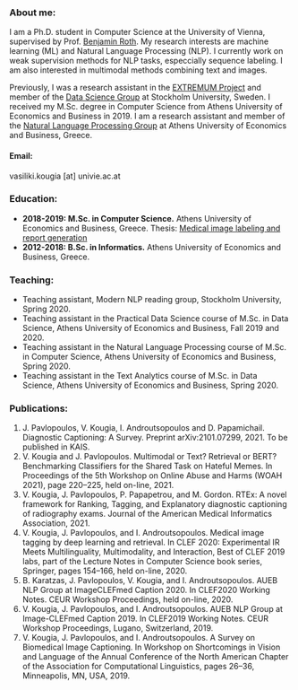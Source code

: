 ### About me:
I am a Ph.D. student in Computer Science at the University of Vienna, supervised by Prof. [Benjamin Roth](https://www.benjaminroth.net). My research interests are machine learning (ML) and Natural Language Processing (NLP). I currently work on weak supervision methods for NLP tasks, especcially sequence labeling. I am also interested in multimodal methods combining text and images.


Previously, I was a research assistant in the [EXTREMUM Project](https://dsv.su.se/en/research/research-areas/datascience/extremum-explainable-and-ethical-machine-learning-for-knowledge-discovery-from-medical-data-sources-1.442728) and member of the [Data Science Group](https://datascience.dsv.su.se/) at Stockholm University, Sweden. I received my M.Sc. degree in Computer Science from Athens University of Economics and Business in 2019. I am a research assistant and member of the [Natural Language Processing Group](http://nlp.cs.aueb.gr/) at Athens University of Economics and Business, Greece.


#### Email: 
vasiliki.kougia [at] univie.ac.at



### Education:
- **2018-2019: M.Sc. in Computer Science.** Athens University of Economics and Business, Greece. Thesis: [Medical image labeling and report generation](http://nlp.cs.aueb.gr/theses/kougia_msc_thesis.pdf)
- **2012-2018: B.Sc. in Informatics.** Athens University of Economics and Business, Greece.


### Teaching:
- Teaching assistant, Modern NLP reading group, Stockholm University, Spring 2020.
- Teaching assistant in the Practical Data Science course of M.Sc. in Data Science, Athens University of Economics and Business, Fall 2019 and 2020.
- Teaching assistant in the Natural Language Processing course of M.Sc. in Computer Science, Athens University of Economics and Business, Spring 2020.
- Teaching assistant in the Text Analytics course of M.Sc. in Data Science, Athens University of Economics and Business, Spring 2020.


### Publications:
1. J. Pavlopoulos, V. Kougia, I. Androutsopoulos and D. Papamichail. Diagnostic Captioning: A Survey. Preprint arXiv:2101.07299, 2021. To be published in KAIS.
2. V. Kougia and J. Pavlopoulos. Multimodal or Text? Retrieval or BERT? Benchmarking Classifiers for the Shared Task on Hateful Memes. In Proceedings of the 5th Workshop on Online Abuse and Harms (WOAH 2021), page 220–225, held on-line, 2021.
3. V. Kougia, J. Pavlopoulos, P. Papapetrou, and M. Gordon. RTEx: A novel framework for Ranking, Tagging, and Explanatory diagnostic captioning of radiography exams. Journal of the American Medical Informatics Association, 2021.
4. V. Kougia, J. Pavlopoulos, and I. Androutsopoulos. Medical image tagging by deep learning and retrieval. In CLEF 2020: Experimental IR Meets Multilinguality, Multimodality, and Interaction, Best of CLEF 2019 labs, part of the Lecture Notes in Computer Science book series, Springer, pages 154–166, held on-line, 2020.
5. B. Karatzas, J. Pavlopoulos, V. Kougia, and I. Androutsopoulos. AUEB NLP Group at ImageCLEFmed Caption 2020. In CLEF2020 Working Notes. CEUR Workshop Proceedings, held on-line, 2020.
6. V. Kougia, J. Pavlopoulos, and I. Androutsopoulos. AUEB NLP Group at Image-CLEFmed Caption 2019. In CLEF2019 Working Notes. CEUR Workshop Proceedings, Lugano, Switzerland, 2019.
7. V. Kougia, J. Pavlopoulos, and I. Androutsopoulos. A Survey on Biomedical Image Captioning. In Workshop on Shortcomings in Vision and Language of the Annual Conference of the North American Chapter of the Association for Computational Linguistics, pages 26–36, Minneapolis, MN, USA, 2019.
